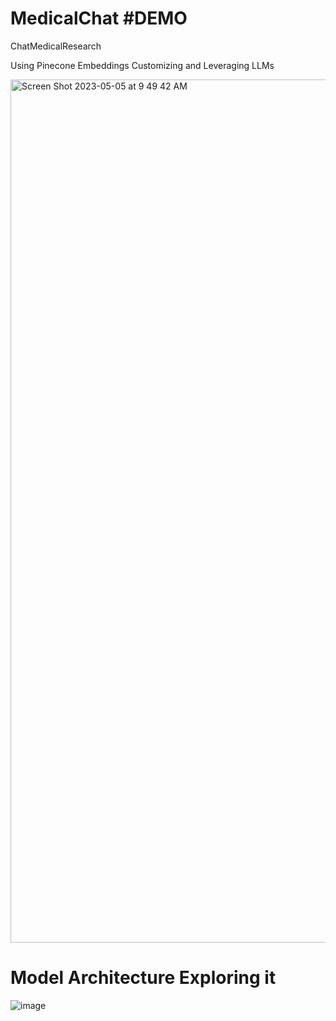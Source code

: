 # MedicalChat #DEMO
ChatMedicalResearch

Using Pinecone Embeddings Customizing and Leveraging LLMs



<img width="1381" alt="Screen Shot 2023-05-05 at 9 49 42 AM" src="https://user-images.githubusercontent.com/37137862/236518762-9af1b1df-2b17-4fda-be8e-7b45a7c39bc1.png">


# Model Architecture Exploring it

![image](https://user-images.githubusercontent.com/37137862/236520004-a4623b43-b84a-4c29-80a5-536d7119473c.png)

